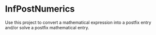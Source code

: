 # InfPostNumerics

Use this project to convert a mathematical expression into a postfix entry and/or solve a postfix mathematical entry.
